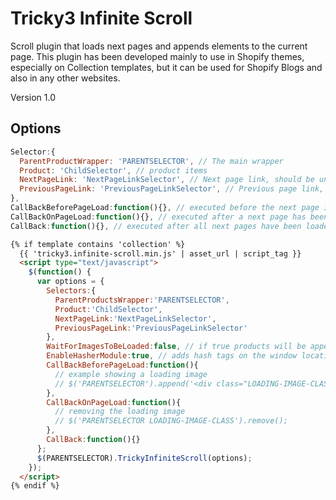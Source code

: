 Tricky3 Infinite Scroll
=========

Scroll plugin that loads next pages and appends elements to the current page. This plugin has been developed mainly to use in Shopify themes, especially on Collection templates, but it can be used for Shopify Blogs and also in any other websites.

Version 1.0

Options
---------

``` javascript
Selector:{
  ParentProductWrapper: 'PARENTSELECTOR', // The main wrapper
  Product: 'ChildSelector', // product items
  NextPageLink: 'NextPageLinkSelector', // Next page link, should be unique on the page
  PreviousPageLink: 'PreviousPageLinkSelector', // Previous page link, should be unique on the page
},
CallBackBeforePageLoad:function(){}, // executed before the next page is loaded
CallBackOnPageLoad:function(){}, // executed after a next page has been loaded
CallBack:function(){}, // executed after all next pages have been loaded
```

``` HTML
{% if template contains 'collection' %}
  {{ 'tricky3.infinite-scroll.min.js' | asset_url | script_tag }}
  <script type="text/javascript">
    $(function() {
      var options = {
        Selectors:{
          ParentProductsWrapper:'PARENTSELECTOR',
          Product:'ChildSelector',
          NextPageLink:'NextPageLinkSelector',
          PreviousPageLink:'PreviousPageLinkSelector'
        },
        WaitForImagesToBeLoaded:false, // if true products will be appended after all images have loaded
        EnableHasherModule:true, // adds hash tags on the window location href for URL bookmarks
        CallBackBeforePageLoad:function(){
          // example showing a loading image
          // $('PARENTSELECTOR').append('<div class="LOADING-IMAGE-CLASS"/>');
        },
        CallBackOnPageLoad:function(){
          // removing the loading image
          // $('PARENTSELECTOR LOADING-IMAGE-CLASS').remove();
        },
        CallBack:function(){}
      };
      $(PARENTSELECTOR).TrickyInfiniteScroll(options);
    });
  </script>
{% endif %}
```